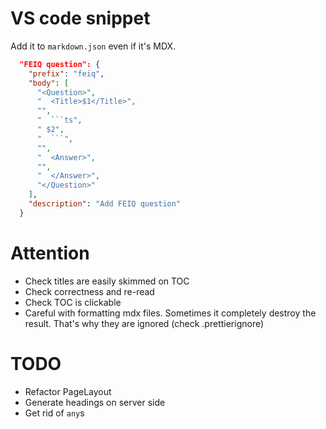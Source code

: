 # VS code snippet

Add it to `markdown.json` even if it's MDX.

```json
  "FEIQ question": {
    "prefix": "feiq",
    "body": [
      "<Question>",
      "  <Title>$1</Title>",
	  "",
      "  ```ts",
      " $2",
      "  ```",
	  "",
      "  <Answer>",
      "",
      "  </Answer>",
      "</Question>"
    ],
    "description": "Add FEIQ question"
  }
```

# Attention
- Check titles are easily skimmed on TOC
- Check correctness and re-read
- Check TOC is clickable
- Careful with formatting mdx files. Sometimes it completely destroy the result. That's why they are ignored (check .prettierignore)

# TODO

- Refactor PageLayout
- Generate headings on server side
- Get rid of `any`s
